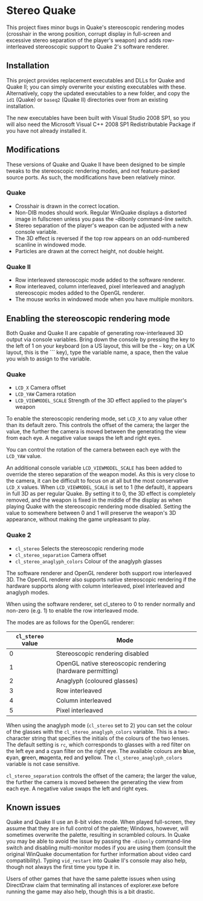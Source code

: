 
# Stereo Quake

This project fixes minor bugs in Quake's stereoscopic rendering modes (crosshair in the wrong position, corrupt display in full-screen and excessive stereo separation of the player's weapon) and adds row-interleaved stereoscopic support to Quake 2's software renderer.

## Installation

This project provides replacement executables and DLLs for Quake and Quake II; you can simply overwrite your existing executables with these. Alternatively, copy the updated executables to a new folder, and copy the `id1` (Quake) or `baseq2` (Quake II) directories over from an existing installation.

The new executables have been built with Visual Studio 2008 SP1, so you will also need the Microsoft Visual C++ 2008 SP1 Redistributable Package if you have not already installed it.

## Modifications

These versions of Quake and Quake II have been designed to be simple tweaks to the stereoscopic rendering modes, and not feature-packed source ports. As such, the modifications have been relatively minor.

### Quake

* Crosshair is drawn in the correct location.
* Non-DIB modes should work. Regular WinQuake displays a distorted image in fullscreen unless you pass the -dibonly command-line switch.
* Stereo separation of the player's weapon can be adjusted with a new console variable.
* The 3D effect is reversed if the top row appears on an odd-numbered scanline in windowed mode.
* Particles are drawn at the correct height, not double height. 

### Quake II

* Row interleaved stereoscopic mode added to the software renderer.
* Row interleaved, column interleaved, pixel interleaved and anaglyph stereoscopic modes added to the OpenGL renderer.
* The mouse works in windowed mode when you have multiple monitors. 

## Enabling the stereoscopic rendering mode

Both Quake and Quake II are capable of generating row-interleaved 3D output via console variables. Bring down the console by pressing the key to the left of 1 on your keyboard (on a US layout, this will be the `~` key; on a UK layout, this is the `\`` key), type the variable name, a space, then the value you wish to assign to the variable.

### Quake

* `LCD_X` Camera offset
* `LCD_YAW` Camera rotation
* `LCD_VIEWMODEL_SCALE` Strength of the 3D effect applied to the player's weapon

To enable the stereoscopic rendering mode, set `LCD_X` to any value other than its default zero. This controls the offset of the camera; the larger the value, the further the camera is moved between the generating the view from each eye. A negative value swaps the left and right eyes.

You can control the rotation of the camera between each eye with the `LCD_YAW` value.

An additional console variable `LCD_VIEWMODEL_SCALE` has been added to override the stereo separation of the weapon model. As this is very close to the camera, it can be difficult to focus on at all but the most conservative `LCD_X` values. When `LCD_VIEWMODEL_SCALE` is set to 1 (the default), it appears in full 3D as per regular Quake. By setting it to 0, the 3D effect is completely removed, and the weapon is fixed in the middle of the display as when playing Quake with the stereoscopic rendering mode disabled. Setting the value to somewhere between 0 and 1 will preserve the weapon's 3D appearance, without making the game unpleasant to play.

### Quake 2

* `cl_stereo` Selects the stereoscopic rendering mode
* `cl_stereo_separation` Camera offset
* `cl_stereo_anaglyph_colors` Colour of the anaglyph glasses

The software renderer and OpenGL renderer both support row interleaved 3D. The OpenGL renderer also supports native stereoscopic rendering if the hardware supports along with column interleaved, pixel interleaved and anaglyph modes.

When using the software renderer, set cl_stereo to 0 to render normally and non-zero (e.g. 1) to enable the row interleaved mode.

The modes are as follows for the OpenGL renderer:

|`cl_stereo` value|Mode|
|-----------------|----|
|0|Stereoscopic rendering disabled|
|1|OpenGL native stereoscopic rendering (hardware permitting)|
|2|Anaglyph (coloured glasses)|
|3|Row interleaved|
|4|Column interleaved|
|5|Pixel interleaved|

When using the anaglyph mode (`cl_stereo` set to 2) you can set the colour of the glasses with the `cl_stereo_anaglyph_colors` variable. This is a two-character string that specifies the initials of the colours of the two lenses. The default setting is `rc`, which corresponds to glasses with a red filter on the left eye and a cyan filter on the right eye. The available colours are **b**lue, **c**yan, **g**reen, **m**agenta, **r**ed and **y**ellow. The `cl_stereo_anaglyph_colors` variable is not case sensitive.

`cl_stereo_separation` controls the offset of the camera; the larger the value, the further the camera is moved between the generating the view from each eye. A negative value swaps the left and right eyes.

## Known issues

Quake and Quake II use an 8-bit video mode. When played full-screen, they assume that they are in full control of the palette; Windows, however, will sometimes overwrite the palette, resulting in scrambled colours. In Quake you may be able to avoid the issue by passing the `-dibonly` command-line switch and disabling multi-monitor modes if you are using them (consult the original WinQuake documentation for further information about video card compatibility). Typing `vid_restart` into Quake II's console may also help, though not always the first time you type it in.

Users of other games that have the same palette issues when using DirectDraw claim that terminating all instances of explorer.exe before running the game may also help, though this is a bit drastic.
